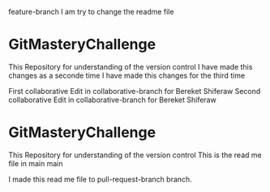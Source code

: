  feature-branch
I am try to change the readme file
# GitMasteryChallenge
This Repository for understanding of the version control 
I have made this changes as a seconde time
I have made this changes for the third time

First collaborative Edit in collaborative-branch for Bereket Shiferaw
Second collaborative Edit in collaborative-branch for Bereket Shiferaw

# GitMasteryChallenge
This Repository for understanding of the version control 
This is the read me file in main 
 main

I made this read me file to pull-request-branch branch.